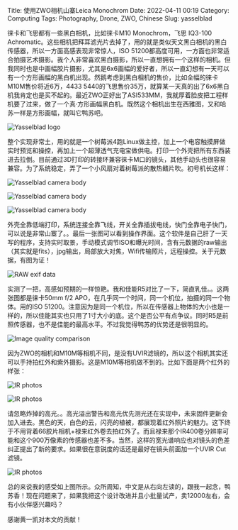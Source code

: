 Title: 使用ZWO相机山寨Leica Monochrom
Date: 2022-04-11 00:19
Category: Computing
Tags: Photography, Drone, ZWO, Chinese
Slug: yasselblad

徕卡和飞思都有一些黑白相机，比如徕卡M10 Monochrom，飞思 IQ3-100 Achromatic。这些相机把拜耳滤光片去掉了，用的就是类似天文黑白相机的黑白传感器，所以一方面高感表现非常惊人，ISO 51200都高度可用，一方面也非常适合拍摄艺术摄影。我个人非常喜欢黑白摄影，所以一直想拥有一个这样的相机。但我同时也是中画幅胶片摄影，尤其是6x6画幅的爱好者，所以一直幻想有一天可以有一个方形画幅的黑白机出现。然鹅考虑到黑白相机的售价，比如全幅的徕卡 M10M售价将近6万，4433 5440的飞思售价35万，就算某一天真的出了6x6黑白机我肯定也是买不起的。最近ZWO正好出了ASI533MM，我就厚着脸皮把工程样机要了过来，做了一个真·方形画幅黑白机。既然这个相机出生在西雅图，又和哈苏一样是方形画幅，就叫它鸭苏吧。

![Yasselblad logo](/images/yasselblad_logo.png)

整个实现非常土，用的就是一个树莓派4跑Linux做主控，加上一个电容触摸屏做实时预览和操控，再加上一个超薄透气充电宝做供电。打印一个外壳把所有东西装进去拉倒。目前通过3D打印的转接环兼容徕卡M口的镜头，其他手动头也很容易兼容。为了系统稳定，弄了一个小风扇对着树莓派的散热鳍片吹。初号机长这样：

![Yasselblad camera body](/images/yasselblad_1.jpg)
 
![Yasselblad camera body](/images/yasselblad_2.jpg)

![Yasselblad camera body](/images/yasselblad_3.jpg)

外壳全靠低端打印，系统连接全靠飞线，开关全靠插拔电线，快门全靠电子快门，可以说是非常山寨了。。最后一张图可以看到操作界面。这个软件是自己肝了一天写的程序，支持实时取景，手动模式调节ISO和曝光时间，含有元数据的raw输出（其实就是fits），jpg输出，局部放大对焦，Wifi传输照片，远程操控。关于元数据，有图为证！

![RAW exif data](/images/yasselblad_fit_header.png)

实测了一把，高感如预期的一样惊艳。我和佳能R5对比了一下，简直乳佳。。这两张图都是徕卡50mm f/2 APO，在几乎同一个时间，同一个机位，拍摄的同一个物体。用的ISO 51200。注意因为是同一个机位，所以在传感器上物体的大小也是一样的，所以佳能其实也只用了1寸大小的底。这个是否公平有点争议。同时R5是前照传感器，也不是佳能的最高水平。不过我觉得鸭苏的优势还是很明显的。

![Image quality comparison](/images/yasselblad_comparison.jpg)

因为ZWO的相机和M10M等相机不同，是没有UVIR滤镜的，所以这个相机其实还可以手持拍红外和紫外摄影。这是M10M等相机做不到的。比如下面是两个红外的样张：

![IR photos](/images/yasselblad_photo_1.jpg)

![IR photos](/images/yasselblad_photo_2.jpg)

请忽略炸掉的高光。。高光溢出警告和高光优先测光还在实现中，未来固件更新会加入进去。黑色的天，白色的云，闪亮的植被，都展现着红外照片的魅力。这下终于不用背着66胶片相机+禄来红外卷去拍红外了。而且禄来那个IR400卷分辨率可能和这个900万像素的传感器也差不多。当然，这样的宽光谱响应也对镜头的色差纠正提出了新的要求。如果很在意锐度的话还是最好在镜头前面加一个UVIR Cut滤镜。

![IR photos](/images/yasselblad_duck.png)

总的来说我的感受如上图所示。众所周知，中文是从右向左读的，跟我一起念，鸭苏香！现在问题来了，如果我把这个设计改进并且小批量试产，卖12000左右，会有小伙伴感兴趣吗？

感谢黄一凯对本文的贡献！